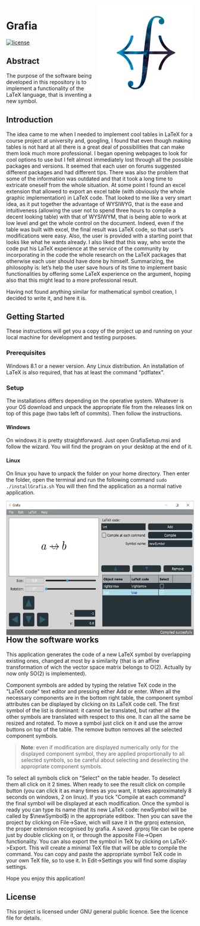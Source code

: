 <img src="icon.png" align="right" />

# Grafia

[![license](https://img.shields.io/badge/license-GPLv3+-lightgray.svg)](https://www.gnu.org/licenses/gpl.html)

## Abstract
The purpose of the software being developed in this repository is to implement a functionality of the LaTeX language, that is inventing a new symbol.

## Introduction
The idea came to me when I needed to implement cool tables in LaTeX for a course project at university and, googling, I found that even though making tables is not hard at all there is a great deal of possibilities that can make them look much more professional. I began opening webpages to look for cool options to use but I felt almost immediately lost through all the possible packages and versions. It seemed that each user on forums suggested different packages and had different tips. There was also the problem that some of the information was outdated and that it took a long time to extricate oneself from the whole situation.
At some point I found an excel extension that allowed to export an excel table (with obviously the whole graphic implementation) in LaTeX code. That looked to me like a very smart idea, as it put together the advantage of WYSIWYG, that is the ease and intuitiveness (allowing the user not to spend three hours to compile a decent looking table) with that of WYSIWYM, that is being able to work at low level and get the whole control on the document. Indeed, even if the table was built with excel, the final result was LaTeX code, so that user’s modifications were easy. Also, the user is provided with a starting point that looks like what he wants already. I also liked that this way, who wrote the code put his LaTeX experience at the service of the community by incorporating in the code the whole research on the LaTeX packages that otherwise each user should have done by himself.
Summarizing, the philosophy is: let’s help the user save hours of its time to implement basic functionalities by offering some LaTeX experience on the argument, hoping also that this might lead to a more professional result.

Having not found anything similar for mathematical symbol creation, I decided to write it, and here it is.

## Getting Started
These instructions will get you a copy of the project up and running on your local machine for development and testing purposes.

### Prerequisites
Windows 8.1 or a newer version. Any Linux distribution. An installation of LaTeX is also required, that has at least the command "pdflatex".

### Setup
The installations differs depending on the operative system. Whatever is your OS download and unpack the appropriate file from the releases link on top of this page (two tabs left of commits). Then follow the instructions.
#### Windows
On windows it is pretty straightforward. Just open GrafiaSetup.msi and follow the wizard. You will find the program on your desktop at the end of it.
#### Linux
On linux you have to unpack the folder on your home directory. Then enter the folder, open the terminal and run the following command
`sudo ./installGrafia.sh`
You will then find the application as a normal native application.

<img src="screenshot.png" align="left" width="600" height="360" />

## How the software works
This application generates the code of a new LaTeX symbol by overlapping existing ones, changed at most by a similarity (that is an affine transformation of wich the vector space matrix belongs to O(2). Actually by now only SO(2) is implemented).

Component symbols are added by typing the relative TeX code in the "LaTeX code" text editor and pressing either Add or enter. When all the necessary components are in the bottom right table, the component symbol attributes can be displayed by clicking on its LaTeX code cell. The first symbol of the list is dominant: it cannot be translated, but rather all the other symbols are translated with respect to this one. It can all the same be resized and rotated. To move a symbol just click on it and use the arrow buttons on top of the table. The remove button removes all the selected component symbols.

> <b>Note</b>: even if modification are displayed numerically only for the displayed component symbol, they are applied proportionally to all selected symbols, so be careful about selecting and deselecting the appropriate component symbols.

To select all symbols click on "Select" on the table header. To deselect them all click on it 2 times. When ready to see the result click on compile button (you can click it as many times as you want, it takes approximately 8 seconds on windows, 2 on linux). If you tick "Compile at each command" the final symbol will be displayed at each modification. Once the symbol is ready you can type its name (that its new LaTeX code: newSymbol will be called by $\newSymbol$) in the appropriate editbox. Then you can save the project by clicking on File->Save, wich will save it in the grproj extension, the proper extension recognised by grafia. A saved .grproj file can be opene just by double clicking on it, or through the apposite File->Open functionality. You can also export the symbol in TeX by clicking on LaTeX->Export. This will create a minimal TeX file that will be able to compile the command. You can copy and paste the appropriate symbol TeX code in your own TeX file, so to use it. In Edit->Settings you will find some display settings.

Hope you enjoy this application!

## License
This project is licensed under GNU general public licence. See the licence file for details.
